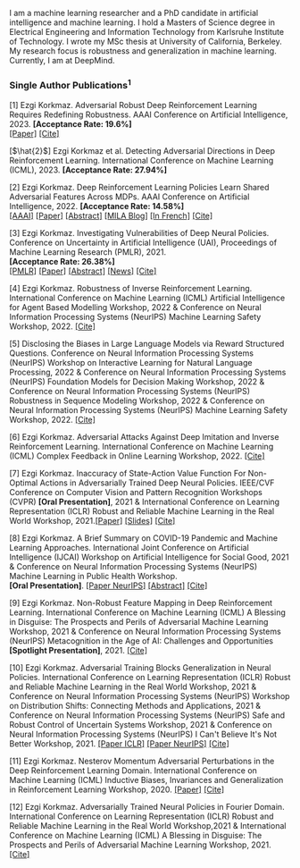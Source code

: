 <head>
  <meta name="keywords" content="adversarial, deep reinforcement learning, adversarial attacks, robust, DeepRL, DRL, adversarial policies, robust reinforcement learning, safe RL, AI safety, AI security, machine learning safety, adversarial machine learning, reinforcement learning, deep learning, explainability, interpretability, AI alignment, ML safety, ML security, machine learning safety, artificial intelligence safety, adversarial reinforcement learning, robust reinforcement learning, robust RL, adversarial RL, safe reinforcement learning, safe RL, RL security, reinforcement learning security, AI security, adversarial machine learning, human centered AI ">
</head>


I am a machine learning researcher and a PhD candidate in artificial intelligence and machine learning. I hold a Masters of Science degree in Electrical Engineering and Information Technology from Karlsruhe Institute of Technology. I wrote my MSc thesis at University of California, Berkeley. My research focus is robustness and generalization in machine learning. Currently, I am at DeepMind.



### Single Author Publications$^1$

[1] Ezgi Korkmaz. Adversarial Robust Deep Reinforcement Learning Requires Redefining Robustness. AAAI Conference on Artificial Intelligence, 2023. **[Acceptance Rate: 19.6%]** <br /> [[Paper]](https://arxiv.org/pdf/2301.07487.pdf) [[Cite]](ezgikorkmazaaai23.html)

[$\hat{2}$] Ezgi Korkmaz et al. Detecting Adversarial Directions in Deep Reinforcement Learning. International Conference on Machine Learning (ICML), 2023. **[Acceptance Rate: 27.94%]** <br /> 

[2] Ezgi Korkmaz. Deep Reinforcement Learning Policies Learn Shared Adversarial Features Across MDPs. AAAI Conference on Artificial Intelligence, 2022. **[Acceptance Rate: 14.58%]** <br />
[[AAAI]](https://ojs.aaai.org/index.php/AAAI/article/view/20684) [[Paper]](https://ojs.aaai.org/index.php/AAAI/article/view/20684/20443) [[Abstract]](https://adversarialreinforcementlearning.github.io) [[MILA Blog]](https://mila.quebec/en/article/adversarial-deep-reinforcement-learning/) [[In French]](https://mila.quebec/article/apprentissage-par-renforcement-profond-de-maniere-antagoniste/) [[Cite]](ekaaai22.html)

[3] Ezgi Korkmaz. Investigating Vulnerabilities of Deep Neural Policies. Conference on Uncertainty in Artificial Intelligence (UAI), Proceedings of Machine Learning Research (PMLR), 2021.<br />
**[Acceptance Rate: 26.38%]** <br />
[[PMLR]](https://proceedings.mlr.press/v161/korkmaz21a.html) [[Paper]](https://proceedings.mlr.press/v161/korkmaz21a/korkmaz21a.pdf) [[Abstract]](https://robustdeepreinforcementlearning.github.io/) [[News]](https://adversa.ai/blog/best-of-adversarial-ml-week-34-attacking-aerial-imagery-object-detector/) [[Cite]](ekuaibibtex.html)

[4] Ezgi Korkmaz. Robustness of Inverse Reinforcement Learning. International Conference on Machine Learning (ICML) Artificial Intelligence for Agent Based Modelling Workshop, 2022 & Conference on Neural Information Processing Systems (NeurIPS) Machine Learning Safety Workshop, 2022. [[Cite]](ekicml22bibtex.html)

[5] Disclosing the Biases in Large Language Models via Reward Structured Questions. Conference on Neural Information Processing Systems (NeurIPS) Workshop on Interactive Learning for Natural Language Processing, 2022 & Conference on Neural Information Processing Systems (NeurIPS) Foundation Models for Decision Making Workshop, 2022 & Conference on Neural Information Processing Systems (NeurIPS) Robustness in Sequence Modeling Workshop, 2022 & Conference on Neural Information Processing Systems (NeurIPS) Machine Learning Safety Workshop, 2022. [[Cite]](neurips2022.html)

[6] Ezgi Korkmaz. Adversarial Attacks Against Deep Imitation and Inverse Reinforcement Learning. International Conference on Machine Learning (ICML) Complex Feedback in Online Learning Workshop, 2022. [[Cite]](ekicmlbibtex.html)

[7] Ezgi Korkmaz. Inaccuracy of State-Action Value Function For Non-Optimal Actions in Adversarially Trained Deep Neural Policies. IEEE/CVF Conference on Computer Vision and Pattern Recognition Workshops (CVPR) **[Oral Presentation]**, 2021 & International Conference on Learning Representation (ICLR) Robust and Reliable Machine Learning in the Real World Workshop, 2021.[[Paper]](https://ieeexplore.ieee.org/document/9523170) [[Slides]](https://www.youtube.com/watch?v=F3cvXrLWcoU&t=3s&ab_channel=AngelinaWang) [[Cite]](https://dblp.org/rec/conf/cvpr/Korkmaz21.html?view=bibtex)

[8] Ezgi Korkmaz. A Brief Summary on COVID-19 Pandemic and Machine Learning Approaches. International Joint Conference on Artificial Intelligence (IJCAI) Workshop on Artificial Intelligence for Social Good, 2021 & Conference on Neural Information Processing Systems (NeurIPS) Machine Learning in Public Health Workshop.<br />
**[Oral Presentation]**. [[Paper NeurIPS]](neurIPS21.pdf) [[Abstract]](https://machinelearningcovid19.github.io/) [[Cite]](ekijcaibibtex.html)

[9] Ezgi Korkmaz. Non-Robust Feature Mapping in Deep Reinforcement Learning. International Conference on Machine Learning (ICML) A Blessing in Disguise: The Prospects and Perils of Adversarial Machine Learning Workshop, 2021 & Conference on Neural Information Processing Systems (NeurIPS) Metacognition in the Age of AI: Challenges and Opportunities **[Spotlight Presentation]**, 2021. [[Cite]](icmlmapbibtex.html)

[10]  Ezgi Korkmaz. Adversarial Training Blocks Generalization in Neural Policies. International Conference on Learning Representation (ICLR) Robust and Reliable Machine Learning in the Real World Workshop, 2021 & Conference on Neural Information Processing Systems (NeurIPS) Workshop on Distribution Shifts: Connecting Methods and Applications, 2021 & Conference on Neural Information Processing Systems (NeurIPS) Safe and Robust Control of Uncertain Systems Workshop, 2021 & Conference on Neural Information Processing Systems (NeurIPS) I Can't Believe It's Not Better Workshop, 2021. [[Paper ICLR]](iclr.pdf) [[Paper NeurIPS]](KorkmazNeurIPS.pdf) [[Cite]](eknaturalbibtex.html)

[11] Ezgi Korkmaz. Nesterov Momentum Adversarial Perturbations in the Deep Reinforcement Learning Domain. International Conference on Machine Learning (ICML) Inductive Biases, Invariances and Generalization in Reinforcement Learning Workshop, 2020. [[Paper]](https://biases-invariances-generalization.github.io/pdf/big_33.pdf) [[Cite]](ekicmlnesterovbibtex.html)

[12] Ezgi Korkmaz. Adversarially Trained Neural Policies in Fourier Domain. International Conference on Learning Representation (ICLR) Robust and Reliable Machine Learning in the Real World Workshop,2021 & International Conference on Machine Learning (ICML) A Blessing in Disguise: The Prospects and Perils of Adversarial Machine Learning Workshop, 2021. [[Cite]](ekfourierbibtex.html)

